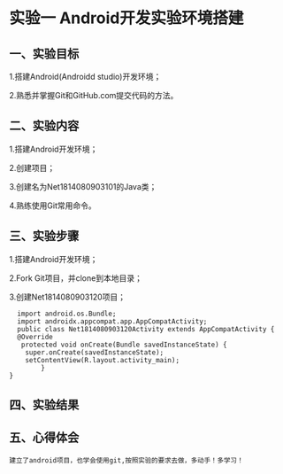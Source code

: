       
   # 实验一 Android开发实验环境搭建

## 一、实验目标
      
  1.搭建Android(Androidd studio)开发环境；
      
  2.熟悉并掌握Git和GitHub.com提交代码的方法。
      
## 二、实验内容

  1.搭建Android开发环境；
        
 2.创建项目；
        
 3.创建名为Net1814080903101的Java类；
        
 4.熟练使用Git常用命令。
    
## 三、实验步骤

   1.搭建Android开发环境；
    
   2.Fork Git项目，并clone到本地目录；
    
   3.创建Net1814080903120项目；
    
 
      import android.os.Bundle;
      import androidx.appcompat.app.AppCompatActivity;
      public class Net1814080903120Activity extends AppCompatActivity {
      @Override
       protected void onCreate(Bundle savedInstanceState) {
        super.onCreate(savedInstanceState);
        setContentView(R.layout.activity_main);
            }
    }
 

    
## 四、实验结果
      
      
## 五、心得体会
    
    建立了android项目，也学会使用git,按照实验的要求去做，多动手！多学习！
